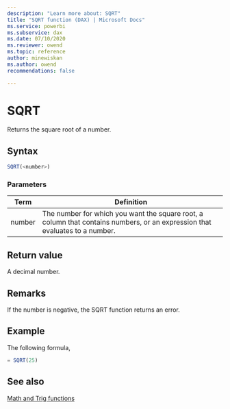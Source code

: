 ```yaml
---
description: "Learn more about: SQRT"
title: "SQRT function (DAX) | Microsoft Docs"
ms.service: powerbi 
ms.subservice: dax 
ms.date: 07/10/2020
ms.reviewer: owend
ms.topic: reference
author: minewiskan
ms.author: owend 
recommendations: false

---
```

# SQRT

Returns the square root of a number.  
  
## Syntax  
  
```js
SQRT(<number>)  
```
  
### Parameters  
  
|Term|Definition|  
|--------|--------------|  
|number|The number for which you want the square root, a column that contains numbers, or an expression that evaluates to a number.|  
  
## Return value

A decimal number.  
  
## Remarks

If the number is negative, the SQRT function returns an error.  
  
## Example

The following formula,  
  
```js
= SQRT(25)  
```
  
## See also

[Math and Trig functions](math-and-trig-functions-dax.md)  
